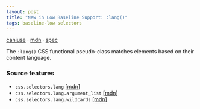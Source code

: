 ```yaml
---
layout: post
title: "New in Low Baseline Support: :lang()"
tags: baseline-low selectors
---
```


[caniuse](https://caniuse.com/?search=lang) · [mdn](https://developer.mozilla.org/en-US/search?q=:lang()) · [spec](https://drafts.csswg.org/selectors-4/#the-lang-pseudo)

The `:lang()` CSS functional pseudo-class matches elements based on their content language.

### Source features

- ``css.selectors.lang`` [[mdn]](https://developer.mozilla.org/en-US/search?q=css.selectors.lang)
- ``css.selectors.lang.argument_list`` [[mdn]](https://developer.mozilla.org/en-US/search?q=css.selectors.lang.argument_list)
- ``css.selectors.lang.wildcards`` [[mdn]](https://developer.mozilla.org/en-US/search?q=css.selectors.lang.wildcards)
